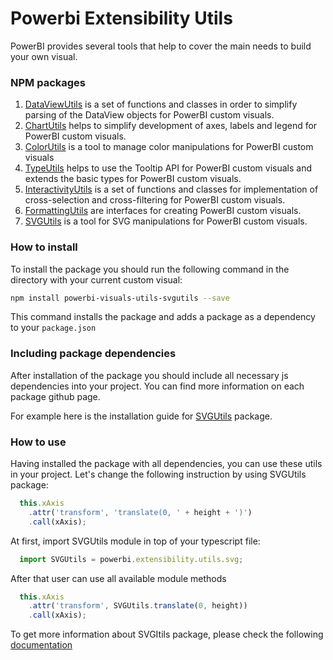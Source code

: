 # Powerbi Extensibility Utils
PowerBI provides several tools that help to cover the main needs to build your own visual.

### NPM packages
1. [DataViewUtils](https://www.npmjs.com/package/powerbi-visuals-utils-dataviewutils) is a set of functions and classes in order to simplify parsing of the DataView objects for PowerBI custom visuals.
2. [ChartUtils](https://www.npmjs.com/package/powerbi-visuals-utils-chartutils) helps to simplify development of axes, labels and legend for PowerBI custom visuals.
3. [ColorUtils](https://www.npmjs.com/package/powerbi-visuals-utils-colorutils) is a tool to manage color manipulations for PowerBI custom visuals
4. [TypeUtils](https://www.npmjs.com/package/powerbi-visuals-utils-tooltiputils) helps to use the Tooltip API for PowerBI custom visuals and extends the basic types for PowerBI custom visuals.
5. [InteractivityUtils](https://www.npmjs.com/package/powerbi-visuals-utils-interactivityutils) is a set of functions and classes for implementation of cross-selection and cross-filtering for PowerBI custom visuals.
6. [FormattingUtils](https://www.npmjs.com/package/powerbi-visuals-utils-formattingutils) are interfaces for creating PowerBI custom visuals.
7. [SVGUtils](https://www.npmjs.com/package/powerbi-visuals-utils-svgutils) is a tool for SVG manipulations for PowerBI custom visuals.

### How to install
  To install the package you should run the following command in the directory with your current custom visual:

```bash
npm install powerbi-visuals-utils-svgutils --save
```
This command installs the package and adds a package as a dependency to your ```package.json```

### Including package dependencies
After installation of the package you should include all necessary js dependencies into your project.
You can find more information on each package github page.

For example here is the installation guide for [SVGUtils](https://github.com/Microsoft/powerbi-visuals-utils-svgutils/blob/dev/documentation/docs/usage/installation-guide.md#how-to-instal) package.

### How to use
Having installed the package with all dependencies, you can use these utils in your project.
Let's change the following instruction by using SVGUtils package:

```typescript
  this.xAxis
    .attr('transform', 'translate(0, ' + height + ')')
    .call(xAxis);
```

At first, import SVGUtils module in top of your typescript file:

```typescript
  import SVGUtils = powerbi.extensibility.utils.svg;
```

After that user can use all available module methods
```typescript
  this.xAxis
    .attr('transform', SVGUtils.translate(0, height))
    .call(xAxis);
```

To get more information about SVGItils package, please check the following [documentation](https://github.com/Microsoft/powerbi-visuals-utils-svgutils/)

